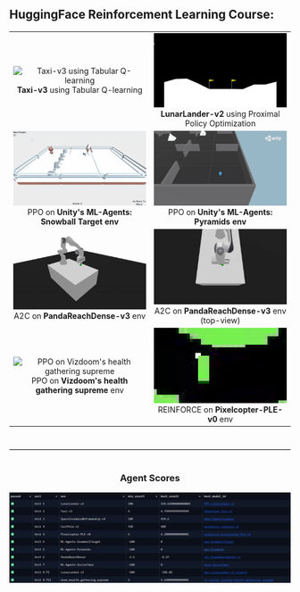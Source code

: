 ## HuggingFace Reinforcement Learning Course:

<table>
  <tr>
    <td align="center">
      <img src="Media/Qlearning-Taxi-v3.gif" alt="Taxi-v3 using Tabular Q-learning" width="300"/><br/>
      <strong>Taxi-v3</strong> using Tabular Q-learning
    </td>
    <td align="center">
      <img src="Media/ppo-LunarLander-v2.gif" alt="LunarLander-v2 using PPO" width="300"/><br/>
      <strong>LunarLander-v2</strong> using Proximal Policy Optimization
    </td>
  </tr>

  <tr>
    <td align="center">
      <img src="Media/MLAgentsSnowballTarget.gif" alt="PPO on Unity's MLAgent: SnowballTarget" width="300"/><br/>
      PPO on <strong>Unity's ML-Agents: Snowball Target env</strong>
    </td>
    <td align="center">
      <img src="Media/MLAgentsPyramids.gif" alt="PPO on Unity's MLAgent: Pyramids" width="300"/><br/>
      PPO on <strong>Unity's ML-Agents: Pyramids env</strong>
    </td>
  </tr>

  <tr>
    <td align="center">
      <img src="Media/a2c-pandaGym.gif" alt="A2C on panda-gym's PandaReachDense-v3 env"/><br/>
      A2C on<strong> PandaReachDense-v3</strong> env
    </td>
    <td align="center">
      <img src="Media/a2c-pandaGym-top.gif" alt="A2C on panda-gym's PandaReachDense-v3 env (top-view)" width="300"/><br/>
      A2C on <strong>PandaReachDense-v3 </strong>env (top-view)
    </td>
  </tr>

  <tr>
    <td align="center">
      <img src="Media/ppo-Doom.gif" alt="PPO on Vizdoom's health gathering supreme"/><br/>
      PPO on<strong> Vizdoom's health gathering supreme</strong> env
    </td>
    <td align="center">
      <img src="Media/reinforce-Pixelcopter-PLE-v0.gif" alt="REINFORCE on Pixelcopter-PLE-v0 env"/><br/>
      REINFORCE on<strong> Pixelcopter-PLE-v0</strong> env
    </td>
  </tr>
</table>

<hr style="border: 0; border-top: 1px solid #ccc; margin: 40px 0;"/>

<h3 align="center">Agent Scores</h3>
<div align="center">
  <img src="Media/Scores.png" alt="Scores Summary" width="600"/>
</div>